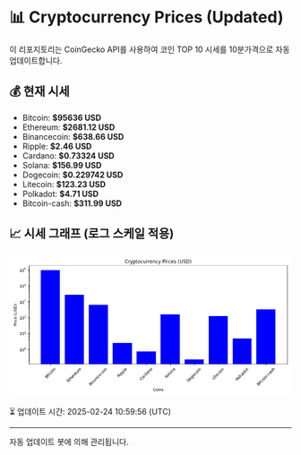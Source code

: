 
# 📊 Cryptocurrency Prices (Updated)

이 리포지토리는 CoinGecko API를 사용하여 코인 TOP 10 시세를 10분가격으로 자동 업데이트합니다.

## 💰 현재 시세
- Bitcoin: **$95636 USD**
- Ethereum: **$2681.12 USD**
- Binancecoin: **$638.66 USD**
- Ripple: **$2.46 USD**
- Cardano: **$0.73324 USD**
- Solana: **$156.99 USD**
- Dogecoin: **$0.229742 USD**
- Litecoin: **$123.23 USD**
- Polkadot: **$4.71 USD**
- Bitcoin-cash: **$311.99 USD**

## 📈 시세 그래프 (로그 스케일 적용)
![Crypto Prices](crypto_prices.png)

⏳ 업데이트 시간: 2025-02-24 10:59:56 (UTC)

---
자동 업데이트 봇에 의해 관리됩니다.

